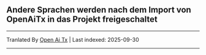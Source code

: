 ## Andere Sprachen werden nach dem Import von OpenAiTx in das Projekt freigeschaltet

---

Tranlated By [Open Ai Tx](https://github.com/OpenAiTx/OpenAiTx) | Last indexed: 2025-09-30

---